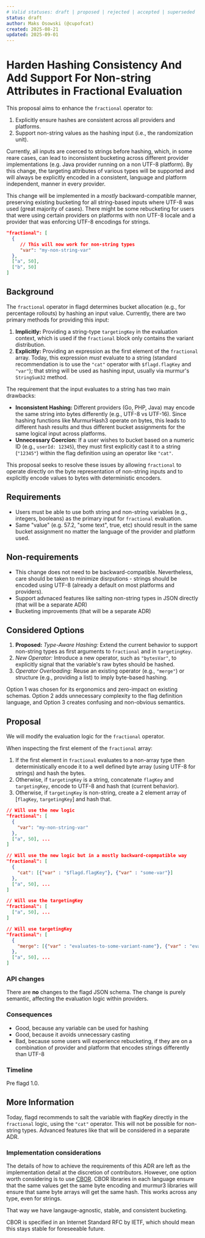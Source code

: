 ```yaml
---
# Valid statuses: draft | proposed | rejected | accepted | superseded
status: draft
author: Maks Osowski (@cupofcat)
created: 2025-08-21
updated: 2025-09-01
---
```


# Harden Hashing Consistency And Add Support For Non-string Attributes in Fractional Evaluation

This proposal aims to enhance the `fractional` operator to:
1. Explicitly ensure hashes are consistent across all providers and platforms.
2. Support non-string values as the hashing input (i.e., the randomization unit).

Currently, all inputs are coerced to strings before hashing, which, in some reare cases, can lead to inconsistent bucketing across different provider implementations (e.g. Java provider running on a non UTF-8 platform). By this change, the targeting attributes of various types will be supported and will always be explicitly encoded in a consistent, language and platform independent, manner in every provider.

This change will be implemented in a *mostly* backward-compatible manner, preserving existing bucketing for all string-based inputs where UTF-8 was used (great majority of cases). There might be some rebucketing for users that were using certain providers on platforms with non UTF-8 locale and a provider that was enforcing UTF-8 encodings for strings.

```json
"fractional": [
  {
     // This will now work for non-string types
     "var": "my-non-string-var"
  },
  ["a", 50],
  ["b", 50]
]
```

## Background

The `fractional` operator in flagd determines bucket allocation (e.g., for percentage rollouts) by hashing an input value. Currently, there are two primary methods for providing this input:

1. **Implicitly:** Providing a string-type `targetingKey` in the evaluation context, which is used if the `fractional` block only contains the variant distribution.
2. **Explicitly:** Providing an expression as the first element of the `fractional` array. Today, this expression *must* evaluate to a string (standard recommendation is to use the `"cat"` operator with `$flagd.flagKey` and `"var"`); that string will be used as hashing input, usually via murmur's `StringSum32` method.

The requirement that the input evaluates to a string has two main drawbacks:

* **Inconsistent Hashing:** Different providers (Go, PHP, Java) may encode the same string into bytes differently (e.g., UTF-8 vs UTF-16). Since hashing functions like MurmurHash3 operate on bytes, this leads to different hash results and thus different bucket assignments for the same logical input across platforms.
* **Unnecessary Coercion:** If a user wishes to bucket based on a numeric ID (e.g., `userId: 12345`), they must first explicitly cast it to a string (`"12345"`) within the flag definition using an operator like `"cat"`.

This proposal seeks to resolve these issues by allowing `fractional` to operate directly on the byte representation of non-string inputs and to explicitly encode values to bytes with deterministic encoders.

## Requirements

* Users must be able to use both string and non-string variables (e.g., integers, booleans) as the primary input for `fractional` evaluation.
* Same "value" (e.g. 57.2, "some text", true, etc) should result in the same bucket assignment no matter the language of the provider and platform used.

## Non-requirements
* This change does not need to be backward-compatible. Nevertheless, care should be taken to minimize disrputions - strings should be encoded using UTF-8 (already a default on most platforms and providers).
* Support advnaced features like salting non-string types in JSON directly (that will be a separate ADR)
* Bucketing improvements (that will be a separate ADR)

## Considered Options

1. **Proposed:** *Type-Aware Hashing:* Extend the current behavior to support non-string types as first arguments to `fractional` and in `targetingKey`.
2. *New Operator:* Introduce a new operator, such as `"bytesVar"`, to explicitly signal that the variable's raw bytes should be hashed.
3. *Operator Overloading:* Reuse an existing operator (e.g., `"merge"`) or structure (e.g., providing a list) to imply byte-based hashing.

Option 1 was chosen for its ergonomics and zero-impact on existing schemas. Option 2 adds unnecessary complexity to the flag definition language, and Option 3 creates confusing and non-obvious semantics.

## Proposal

We will modify the evaluation logic for the `fractional` operator.

When inspecting the first element of the `fractional` array:

1. If the first element in `fractional` evaluates to a non-array type then deterministically encode it to a well defined byte array (using UTF-8 for strings) and hash the bytes.
2. Otherwise, if `targetingKey` is a string, concatenate `flagKey` and `targetingKey`, encode to UTF-8 and hash that (current behavior).
3. Otherwise, if `targetingKey` is non-string, create a 2 element array of [`flagKey`, `targetingKey`] and hash that.

```json
// Will use the new logic
"fractional": [
  {
    "var": "my-non-string-var"
  },
  ["a", 50], ...
]

// Will use the new logic but in a mostly backward-copmpatible way
"fractional": [
  {
    "cat": [{"var" : "$flagd.flagKey"}, {"var" : "some-var"}]
  },
  ["a", 50], ...
]

// Will use the targetingKey
"fractional": [
  ["a", 50], ...
]

// Will use targetingKey
"fractional": [
  {
    "merge": [{"var" : "evaluates-to-some-variant-name"}, {"var" : "evaluates-to-some-int"}]
  },
  ["a", 50], ...
]
```

### API changes

There are **no** changes to the flagd JSON schema. The change is purely semantic, affecting the evaluation logic within providers.

### Consequences

* Good, because any variable can be used for hashing
* Good, because it avoids unnecessary casting
* Bad, because some users will experience rebucketing, if they are on a combination of provider and platform that encodes strings differently than UTF-8

### Timeline

Pre flagd 1.0.

## More Information

Today, flagd recommends to salt the variable with flagKey directly in the `fractional` logic, using the `"cat"` operator. This will not be possible for non-string types. Advanced features like that will be considered in a separate ADR.

### Implementation considerations

The details of how to achieve the requirements of this ADR are left as the implementation detail at the discretion of contributors. However, one option worth considering is to use [CBOR](https://cbor.io/). CBOR libraries in each language ensure that the same values get the same byte encoding and murmur3 libraries will ensure that same byte arrays will get the same hash. This works across any type, even for strings.

That way we have langauge-agnostic, stable, and consistent bucketing.

CBOR is specified in an Internet Standard RFC by IETF, which should mean this stays stable for foreseeable future.
